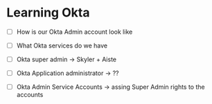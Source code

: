 # Learning Okta


- [ ] How is our Okta Admin account look like
- [ ] What Okta services do we have

- [ ] Okta super admin -> Skyler + Aiste
- [ ] Okta Application administrator -> ??
- [ ] Okta Admin Service Accounts -> assing Super Admin rights to the accounts
